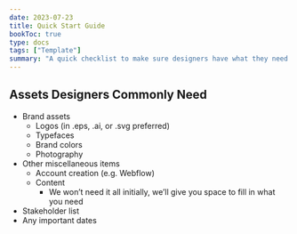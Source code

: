```yaml
---
date: 2023-07-23
title: Quick Start Guide
bookToc: true
type: docs
tags: ["Template"]
summary: "A quick checklist to make sure designers have what they need to get going at the start of a project."
---
```


## Assets Designers Commonly Need

- Brand assets
    - Logos (in .eps, .ai, or .svg preferred)
    - Typefaces
    - Brand colors
    - Photography
- Other miscellaneous items
    - Account creation (e.g. Webflow)
    - Content
        - We won’t need it all initially, we’ll give you space to fill in what you need
- Stakeholder list
- Any important dates
